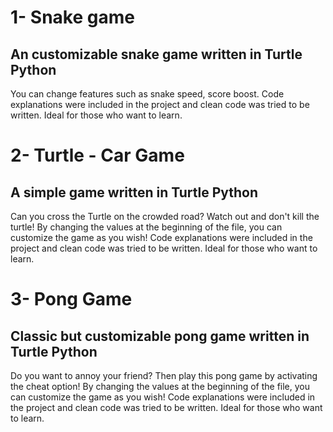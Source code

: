 # 1- Snake game
## An customizable snake game written in Turtle Python 
You can change features such as snake speed, score boost. 
Code explanations were included in the project and clean code was tried to be written. Ideal for those who want to learn.

# 2- Turtle - Car Game
## A simple game written in Turtle Python
Can you cross the Turtle on the crowded road? Watch out and don't kill the turtle!
By changing the values at the beginning of the file, you can customize the game as you wish!
Code explanations were included in the project and clean code was tried to be written. Ideal for those who want to learn.

# 3- Pong Game
## Classic but customizable pong game written in Turtle Python
Do you want to annoy your friend? Then play this pong game by activating the cheat option!
By changing the values at the beginning of the file, you can customize the game as you wish!
Code explanations were included in the project and clean code was tried to be written. Ideal for those who want to learn.
